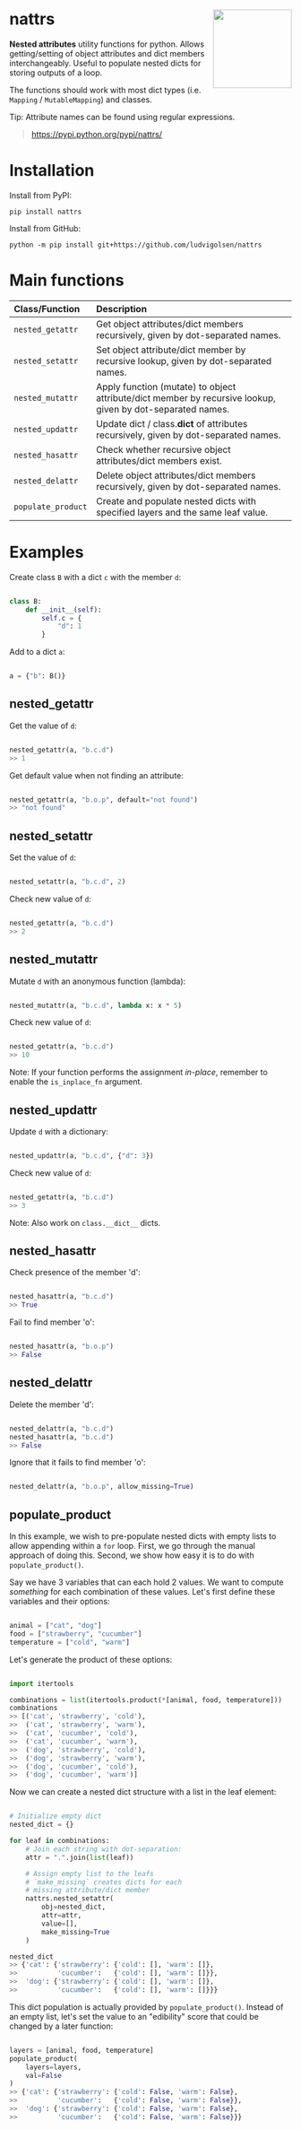 
# nattrs <a href='https://github.com/LudvigOlsen/nattrs'><img src='nattrs_242x280_259dpi.png' align="right" height="140" /></a>

**Nested attributes** utility functions for python. Allows getting/setting of object attributes and dict members interchangeably.
Useful to populate nested dicts for storing outputs of a loop.

The functions should work with most dict types (i.e. `Mapping` / `MutableMapping`) and classes.

Tip: Attribute names can be found using regular expressions.

> https://pypi.python.org/pypi/nattrs/     


# Installation

Install from PyPI:

```shell
pip install nattrs
```

Install from GitHub:

```shell
python -m pip install git+https://github.com/ludvigolsen/nattrs
```


# Main functions

| Class/Function     | Description                                                                                                |
| :----------------- | :--------------------------------------------------------------------------------------------------------- |
| `nested_getattr`   | Get object attributes/dict members recursively, given by dot-separated names.                              |
| `nested_setattr`   | Set object attribute/dict member by recursive lookup, given by dot-separated names.                        |
| `nested_mutattr`   | Apply function (mutate) to object attribute/dict member by recursive lookup, given by dot-separated names. |
| `nested_updattr`   | Update dict / class.__dict__ of attributes recursively, given by dot-separated names.                      |
| `nested_hasattr`   | Check whether recursive object attributes/dict members exist.                                              |
| `nested_delattr`   | Delete object attributes/dict members recursively, given by dot-separated names.                           |
| `populate_product` | Create and populate nested dicts with specified layers and the same leaf value.                            |


# Examples

Create class `B` with a dict `c` with the member `d`:

```python

class B:
    def __init__(self):
        self.c = {
            "d": 1
        }

```

Add to a dict `a`:

```python

a = {"b": B()}

```

## nested_getattr

Get the value of `d`:

```python

nested_getattr(a, "b.c.d")
>> 1

```

Get default value when not finding an attribute:

```python

nested_getattr(a, "b.o.p", default="not found")
>> "not found"

```

## nested_setattr

Set the value of `d`:

```python

nested_setattr(a, "b.c.d", 2)

```

Check new value of `d`:

```python

nested_getattr(a, "b.c.d")
>> 2

```

## nested_mutattr

Mutate `d` with an anonymous function (lambda):

```python

nested_mutattr(a, "b.c.d", lambda x: x * 5)

```

Check new value of `d`:

```python

nested_getattr(a, "b.c.d")
>> 10

```

Note: If your function performs the assignment *in-place*, remember to enable the `is_inplace_fn` argument.

## nested_updattr

Update `d` with a dictionary:

```python

nested_updattr(a, "b.c.d", {"d": 3})

```

Check new value of `d`:

```python

nested_getattr(a, "b.c.d")
>> 3

```

Note: Also work on `class.__dict__` dicts.


## nested_hasattr

Check presence of the member 'd':

```python

nested_hasattr(a, "b.c.d")
>> True

```

Fail to find member 'o':

```python

nested_hasattr(a, "b.o.p")
>> False

```

## nested_delattr

Delete the member 'd':

```python

nested_delattr(a, "b.c.d")
nested_hasattr(a, "b.c.d")
>> False

```

Ignore that it fails to find member 'o':

```python

nested_delattr(a, "b.o.p", allow_missing=True)

```

## populate_product

In this example, we wish to pre-populate nested dicts with empty lists to allow appending within a `for` loop. First, we go through the manual approach of doing this. Second, we show how easy it is to do with `populate_product()`. 

Say we have 3 variables that can each hold 2 values. We want to compute *something* for each combination of these values. Let's first define these variables and their options:

```python

animal = ["cat", "dog"]
food = ["strawberry", "cucumber"]
temperature = ["cold", "warm"]

```

Let's generate the product of these options:

```python

import itertools

combinations = list(itertools.product(*[animal, food, temperature]))
combinations
>> [('cat', 'strawberry', 'cold'),
>>  ('cat', 'strawberry', 'warm'),
>>  ('cat', 'cucumber', 'cold'),
>>  ('cat', 'cucumber', 'warm'),
>>  ('dog', 'strawberry', 'cold'),
>>  ('dog', 'strawberry', 'warm'),
>>  ('dog', 'cucumber', 'cold'),
>>  ('dog', 'cucumber', 'warm')]

```

Now we can create a nested dict structure with a list in the leaf element:

```python

# Initialize empty dict
nested_dict = {}

for leaf in combinations:
    # Join each string with dot-separation:
    attr = ".".join(list(leaf))

    # Assign empty list to the leafs
    # `make_missing` creates dicts for each 
    # missing attribute/dict member
    nattrs.nested_setattr(
        obj=nested_dict,
        attr=attr,
        value=[],
        make_missing=True
    )

nested_dict
>> {'cat': {'strawberry': {'cold': [], 'warm': []},
>>          'cucumber':   {'cold': [], 'warm': []}},
>>  'dog': {'strawberry': {'cold': [], 'warm': []},
>>          'cucumber':   {'cold': [], 'warm': []}}}

```

This dict population is actually provided by `populate_product()`. Instead of an empty list, let's set the value to an "edibility" score that could be changed by a later function:

```python

layers = [animal, food, temperature]
populate_product(
    layers=layers,
    val=False
)
>> {'cat': {'strawberry': {'cold': False, 'warm': False},
>>          'cucumber':   {'cold': False, 'warm': False}},
>>  'dog': {'strawberry': {'cold': False, 'warm': False},
>>          'cucumber':   {'cold': False, 'warm': False}}}

```